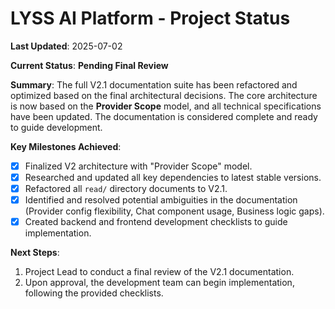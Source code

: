 # LYSS AI Platform - Project Status

**Last Updated**: 2025-07-02

**Current Status**: **Pending Final Review**

**Summary**:
The full V2.1 documentation suite has been refactored and optimized based on the final architectural decisions. The core architecture is now based on the **Provider Scope** model, and all technical specifications have been updated. The documentation is considered complete and ready to guide development.

**Key Milestones Achieved**:
- [x] Finalized V2 architecture with "Provider Scope" model.
- [x] Researched and updated all key dependencies to latest stable versions.
- [x] Refactored all `read/` directory documents to V2.1.
- [x] Identified and resolved potential ambiguities in the documentation (Provider config flexibility, Chat component usage, Business logic gaps).
- [x] Created backend and frontend development checklists to guide implementation.

**Next Steps**:
1.  Project Lead to conduct a final review of the V2.1 documentation.
2.  Upon approval, the development team can begin implementation, following the provided checklists.
